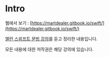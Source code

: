 # Intro

웹에서 보기 : [https://martdealer.gitbook.io/swift/](https://martdealer.gitbook.io/swift/)



[앨런 스위프트 문법 강의](https://www.inflearn.com/course/%EC%8A%A4%EC%9C%84%ED%94%84%ED%8A%B8-%EB%AC%B8%EB%B2%95-%EB%A7%88%EC%8A%A4%ED%84%B0-%EC%8A%A4%EC%BF%A8)를 듣고 정리한 내용입니다.

모든 내용에 대한 저작권은 해당 강의에 있습니다.
